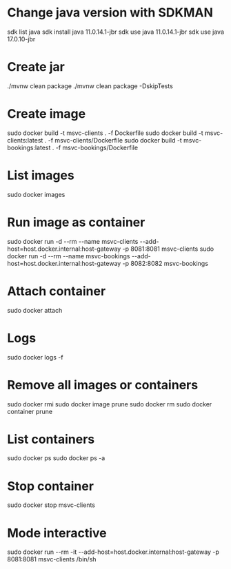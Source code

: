 # Change java version with SDKMAN
sdk list java
sdk install java 11.0.14.1-jbr
sdk use java 11.0.14.1-jbr
sdk use java 17.0.10-jbr

# Create jar
./mvnw clean package
./mvnw clean package -DskipTests

# Create image
sudo docker build -t msvc-clients . -f Dockerfile
sudo docker build -t msvc-clients:latest . -f msvc-clients/Dockerfile
sudo docker build -t msvc-bookings:latest . -f msvc-bookings/Dockerfile

# List images
sudo docker images

# Run image as container
sudo docker run -d --rm --name msvc-clients --add-host=host.docker.internal:host-gateway -p 8081:8081 msvc-clients
sudo docker run -d --rm --name msvc-bookings --add-host=host.docker.internal:host-gateway -p 8082:8082 msvc-bookings

# Attach container
sudo docker attach <id-container>

# Logs
sudo docker logs -f <id-container>

# Remove all images or containers
sudo docker rmi <id-images>
sudo docker image prune
sudo docker rm <id-container>
sudo docker container prune

# List containers
sudo docker ps
sudo docker ps -a 

# Stop container
sudo docker stop msvc-clients

# Mode interactive
sudo docker run --rm -it --add-host=host.docker.internal:host-gateway -p 8081:8081 msvc-clients /bin/sh